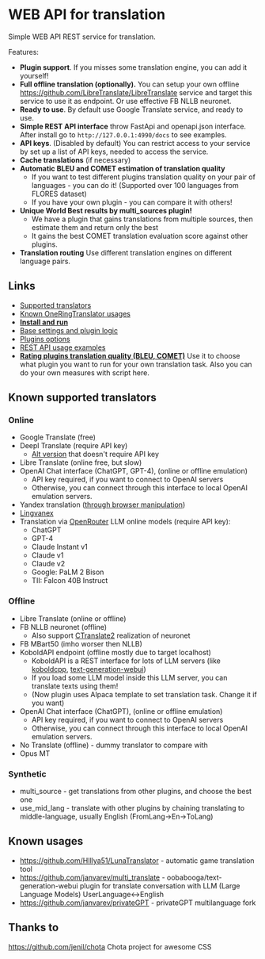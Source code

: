 # WEB API for translation

Simple WEB API REST service for translation.

Features:
- **Plugin support**. If you misses some translation engine, you can add it yourself! 
- **Full offline translation (optionally).** You can setup your own offline https://github.com/LibreTranslate/LibreTranslate service and target this service to use it as endpoint. Or use effective FB NLLB neuronet.
- **Ready to use**. By default use Google Translate service, and ready to use.
- **Simple REST API interface** throw FastApi and openapi.json interface. After install go to `http://127.0.0.1:4990/docs` to see examples.
- **API keys**. (Disabled by default) You can restrict access to your service by set up a list of API keys, needed to access the service.
- **Cache translations** (if necessary)
- **Automatic BLEU and COMET estimation of translation quality** 
  - If you want to test different plugins translation quality on your pair of languages - you can do it! (Supported over 100 languages from FLORES dataset)
  - If you have your own plugin - you can compare it with others!  
- **Unique World Best results by multi_sources plugin!**
  - We have a plugin that gains translations from multiple sources, then estimate them and return only the best
  - It gains the best COMET translation evaluation score against other plugins.
- **Translation routing** Use different translation engines on different language pairs.

## Links

- [Supported translators](#known-supported-translators)
- [Known OneRingTranslator usages](#known-usages)
- **[Install and run](/docs_md/INSTALL.md)**
- [Base settings and plugin logic](/docs_md/SETTINGS.md)
- [Plugins options](/docs_md/PLUGINS.md)
- [REST API usage examples](/docs_md/API.md)
- **[Rating plugins translation quality (BLEU, COMET)](/docs_md/ESTIMATIONS.md)** 
Use it to choose what plugin you want to run for your own translation task. Also you can do your own measures with script here.   


## Known supported translators

### Online

- Google Translate (free)
- Deepl Translate (require API key)
  - [Alt version](https://github.com/janvarev/onering_plugins_chrome_dev) that doesn't require API key 
- Libre Translate (online free, but slow)
- OpenAI Chat interface (ChatGPT, GPT-4), (online or offline emulation)
  - API key required, if you want to connect to OpenAI servers
  - Otherwise, you can connect through this interface to local OpenAI emulation servers.
- Yandex translation ([through browser manipulation](https://github.com/janvarev/onering_plugins_chrome_dev))
- [Lingvanex](https://lingvanex.com/)
- Translation via [OpenRouter](https://openrouter.ai/) LLM online models (require API key):
  - ChatGPT
  - GPT-4
  - Claude Instant v1
  - Claude v1
  - Claude v2
  - Google: PaLM 2 Bison
  - TII: Falcon 40B Instruct

### Offline

- Libre Translate (online or offline)
- FB NLLB neuronet (offline)
  - Also support [CTranslate2](https://opennmt.net/CTranslate2/index.html) realization of neuronet
- FB MBart50 (imho worser then NLLB) 
- KoboldAPI endpoint (offline mostly due to target localhost)
  - KoboldAPI is a REST interface for lots of LLM servers (like [koboldcpp](https://github.com/LostRuins/koboldcpp/releases), [text-generation-webui](https://github.com/oobabooga/text-generation-webui))
  - If you load some LLM model inside this LLM server, you can translate texts using them!
  - (Now plugin uses Alpaca template to set translation task. Change it if you want)
- OpenAI Chat interface (ChatGPT), (online or offline emulation)
  - API key required, if you want to connect to OpenAI servers
  - Otherwise, you can connect through this interface to local OpenAI emulation servers.
- No Translate (offline) - dummy translator to compare with
- Opus MT

### Synthetic 

- multi_source - get translations from other plugins, and choose the best one
- use_mid_lang - translate with other plugins by chaining translating to middle-language, usually English (FromLang->En->ToLang)

## Known usages

- https://github.com/HIllya51/LunaTranslator - automatic game translation tool
- https://github.com/janvarev/multi_translate - oobabooga/text-generation-webui plugin for translate conversation with LLM (Large Language Models) UserLanguage<->English
- https://github.com/janvarev/privateGPT - privateGPT multilanguage fork




## Thanks to

https://github.com/jenil/chota Chota project for awesome CSS
